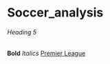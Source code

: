 # Soccer_analysis
###### Heading 5
**Bold** *Italics*
[Premier League](https://www.dailymail.co.uk/sport/football/article-14562543/Viktor-Gyokeres-Arsenal-Man-United-Premier-League-Sporting-Lisbon.html)
